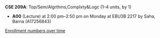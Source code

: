 **CSE 209A**: Top/Sem/Algrthms,Complxty&Logc (1–4 units, by 1)

- **A00** (Lecture) at 2:00 pm–2:50 pm on Monday at EBU3B 2217 by Saha, Barna (A17256843)

[Enrollment numbers over time](./CSE209A.tsv)
